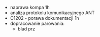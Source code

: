 - naprawa kompa 1h
- analiza protokolu komunikacyjnego ANT
- C1202 - porawa dokumentacji 1h
- dopracowanie parowania:
	- blad prz 